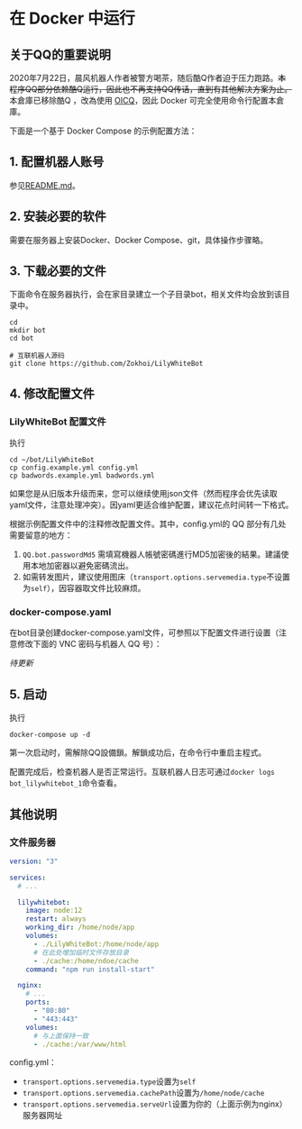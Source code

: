 在 Docker 中运行
===

## 关于QQ的重要说明

2020年7月22日，晨风机器人作者被警方喝茶，随后酷Q作者迫于压力跑路。<s>本程序QQ部分依赖酷Q运行，因此也不再支持QQ传话，直到有其他解决方案为止。</s><br />
本倉庫已移除酷Q ，改為使用 [OICQ](https://github.com/takayama-lily/oicq)，因此 Docker 可完全使用命令行配置本倉庫。

下面是一个基于 Docker Compose 的示例配置方法：

## 1. 配置机器人账号
参见[README.md](https://github.com/Zokhoi/LilyWhiteBot/blob/master/README.md)。

## 2. 安装必要的软件
需要在服务器上安装Docker、Docker Compose、git，具体操作步骤略。

<!-- 如使用中国国内服务器：
1. 需配置好Docker镜像源，否则拉镜像时网络会非常卡。
2. Dockerfile中的网址需要翻墙。如果已配置代理，需要增加
```Dockerfile
ENV HTTP_PROXY http://192.168.1.100:1080
ENV HTTPS_PROXY http://192.168.1.100:1080
```

如果未配置代理，需要找个墙外网站（例如Docker Hub）把容器构建出来，再借助国内镜像源来pull容器。 -->

## 3. 下载必要的文件
下面命令在服务器执行，会在家目录建立一个子目录bot，相关文件均会放到该目录中。
```
cd
mkdir bot
cd bot

# 互联机器人源码
git clone https://github.com/Zokhoi/LilyWhiteBot
```

## 4. 修改配置文件
### LilyWhiteBot 配置文件
执行
```
cd ~/bot/LilyWhiteBot
cp config.example.yml config.yml
cp badwords.example.yml badwords.yml
```

如果您是从旧版本升级而来，您可以继续使用json文件（然而程序会优先读取yaml文件，注意处理冲突）。因yaml更适合维护配置，建议花点时间转一下格式。

根据示例配置文件中的注释修改配置文件。其中，config.yml的 QQ 部分有几处需要留意的地方：

1. `QQ.bot.passwordMd5` 需填寫機器人帳號密碼進行MD5加密後的結果。建議使用本地加密器以避免密碼流出。
2. 如需转发图片，建议使用图床（`transport.options.servemedia.type`不设置为`self`），因容器取文件比较麻烦。

### docker-compose.yaml
在bot目录创建docker-compose.yaml文件，可参照以下配置文件进行设置（注意修改下面的 VNC 密码与机器人 QQ 号）：

<i>待更新</i>
<!-- ```yaml
version: "3"

services:
  coolq:
    image: coolq/wine-coolq
    restart: always
    volumes:
      - ./coolq:/home/user/coolq
    ports:
      # 使用9000作为运维端口，HTTP协议
      - "9000:9000"
    environment:
      VNC_PASSWD: VNC密码
      COOLQ_ACCOUNT: 你的机器人账号
      # 如果使用酷Q Pro 则需要解除下面的注释
      # COOLQ_URL: http://dlsec.cqp.me/cqp-full

  lilywhitebot:
    image: node:12
    restart: always
    working_dir: /home/node/app
    volumes:
      - ./LilyWhiteBot:/home/node/app
    command: "npm run install-start"
``` -->

## 5. 启动
执行
```
docker-compose up -d
```

第一次启动时，需解除QQ設備鎖。解鎖成功后，在命令行中重启主程式。

配置完成后，检查机器人是否正常运行。互联机器人日志可通过`docker logs bot_lilywhitebot_1`命令查看。

## 其他说明
### 文件服务器
```yaml
version: "3"

services:
  # ...

  lilywhitebot:
    image: node:12
    restart: always
    working_dir: /home/node/app
    volumes:
      - ./LilyWhiteBot:/home/node/app
      # 在此处增加临时文件存放目录
      - ./cache:/home/ndoe/cache
    command: "npm run install-start"

  nginx:
    # ...
    ports:
      - "80:80"
      - "443:443"
    volumes:
      # 与上面保持一致
      - ./cache:/var/www/html
```

config.yml：
* `transport.options.servemedia.type`设置为`self`
* `transport.options.servemedia.cachePath`设置为`/home/node/cache`
* `transport.options.servemedia.serveUrl`设置为你的（上面示例为nginx）服务器网址
